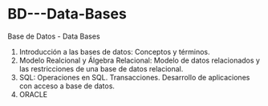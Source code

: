 # BD---Data-Bases
Base de Datos - Data Bases

  1. Introducción a las bases de datos: Conceptos y términos.
  2. Modelo Realcional y Álgebra Relacional: Modelo de datos relacionados y las restricciones de una base de datos relacional.
  3. SQL: Operaciones en SQL. Transacciones. Desarrollo de aplicaciones con acceso a base de datos.
  4. ORACLE
